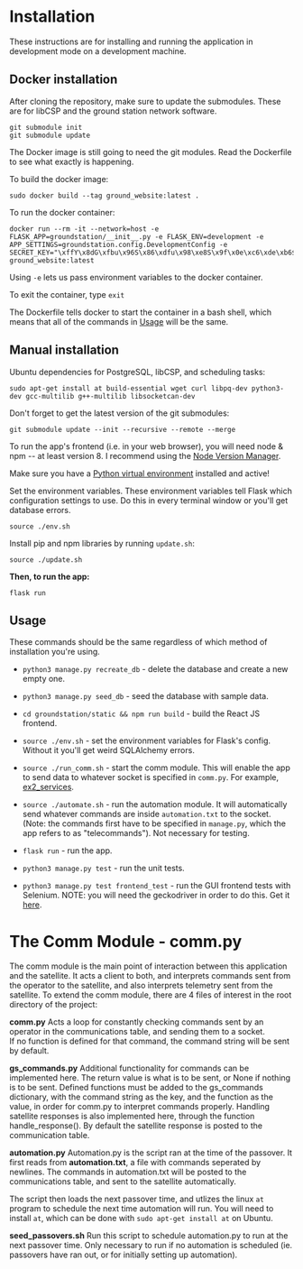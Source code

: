 # Installation

These instructions are for installing and running the application in development mode on a development machine.

## Docker installation

After cloning the repository, make sure to update the submodules. These are for libCSP and the ground station network software.

```
git submodule init
git submodule update
```

The Docker image is still going to need the git modules. Read the Dockerfile to see what exactly is happening.

To build the docker image:

```
sudo docker build --tag ground_website:latest .
```

To run the docker container:

```
docker run --rm -it --network=host -e FLASK_APP=groundstation/__init__.py -e FLASK_ENV=development -e APP_SETTINGS=groundstation.config.DevelopmentConfig -e SECRET_KEY="\xffY\x8dG\xfbu\x96S\x86\xdfu\x98\xe8S\x9f\x0e\xc6\xde\xb6$\xab:\x9d\x8b" ground_website:latest
```

Using `-e` lets us pass environment variables to the docker container.

To exit the container, type `exit`

The Dockerfile tells docker to start the container in a bash shell, which means that all of the commands in [Usage](#usage) will be the same.

## Manual installation

Ubuntu dependencies for PostgreSQL, libCSP, and scheduling tasks:

```
sudo apt-get install at build-essential wget curl libpq-dev python3-dev gcc-multilib g++-multilib libsocketcan-dev
```

Don't forget to get the latest version of the git submodules:
```
git submodule update --init --recursive --remote --merge
```

To run the app's frontend (i.e. in your web browser), you will need node & npm -- at least version 8. I recommend using the [Node Version Manager](https://github.com/nvm-sh/nvm).

Make sure you have a [Python virtual environment](https://docs.python.org/3/tutorial/venv.html) installed and active!

Set the environment variables. These environment variables tell Flask which configuration settings to use. Do this in every terminal window or you'll get database errors.

```
source ./env.sh
```

Install pip and npm libraries by running `update.sh`:

```
source ./update.sh
```  

**Then, to run the app:**

```
flask run
```

## Usage

These commands should be the same regardless of which method of installation you're using.

* `python3 manage.py recreate_db` - delete the database and create a new empty one.

* `python3 manage.py seed_db` - seed the database with sample data.

* `cd groundstation/static && npm run build` - build the React JS frontend.

* `source ./env.sh` - set the environment variables for Flask's config. Without it you'll get weird SQLAlchemy errors.

* `source ./run_comm.sh` - start the comm module. This will enable the app to send data to whatever socket is specified in `comm.py`. For example, [ex2_services](https://github.com/AlbertaSat/ex2_services).

* `source ./automate.sh` - run the automation module. It will automatically send whatever commands are inside `automation.txt` to the socket. (Note: the commands first have to be specified in `manage.py`, which the app refers to as "telecommands"). Not necessary for testing.

* `flask run` - run the app.

* `python3 manage.py test` - run the unit tests.

* `python3 manage.py test frontend_test` - run the GUI frontend tests with Selenium. NOTE: you will need the geckodriver in order to do this. Get it [here](https://github.com/mozilla/geckodriver/releases).

# The Comm Module - comm.py

The comm module is the main point of interaction between this application and the satellite. It acts a client to both, and interprets commands sent from the operator to the satellite, and also interprets telemetry sent from the satellite. To extend the comm module, there are 4 files of interest in the root directory of the project:

**comm.py**
Acts a loop for constantly checking commands sent by an operator in the communications table, and sending them to a socket.  
If no function is defined for that command, the command string will be sent by default.

**gs_commands.py**
Additional functionality for commands can be implemented here. The return value is what is to be sent, or None if nothing is to be sent. Defined functions must be added to the gs_commands dictionary, with the command string as the key, and the function as the value, in order for comm.py to interpret commands properly.
Handling satellite responses is also implemented here, through the function handle_response(). By default the satellite response is posted to the communication table.

**automation.py**
Automation.py is the script ran at the time of the passover. It first reads from **automation.txt**, a file with commands seperated by newlines. The commands in automation.txt will be posted to the communications table, and sent to the satellite automatically.

The script then loads the next passover time, and utlizes the linux `at` program to schedule the next time automation will run. You will need to install `at`, which can be done with `sudo apt-get install at` on Ubuntu.

**seed_passovers.sh**
Run this script to schedule automation.py to run at the next passover time. Only necessary to run if no automation is scheduled (ie. passovers have ran out, or for initially setting up automation).
